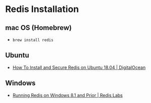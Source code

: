 # Redis Installation

## mac OS (Homebrew)

- `brew install redis`

## Ubuntu

- [How To Install and Secure Redis on Ubuntu 18.04 | DigitalOcean](https://www.digitalocean.com/community/tutorials/how-to-install-and-secure-redis-on-ubuntu-18-04)

## Windows

- [Running Redis on Windows 8.1 and Prior | Redis Labs](https://redislabs.com/blog/redis-on-windows-8-1-and-previous-versions/)
